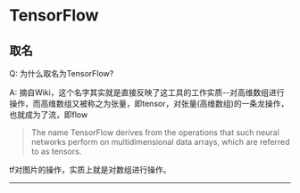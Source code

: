 # TensorFlow

## 取名

Q: 为什么取名为TensorFlow?

A: 摘自Wiki，这个名字其实就是直接反映了这工具的工作实质--对高维数组进行操作，而高维数组又被称之为张量，即tensor，对张量(高维数组)的一条龙操作，也就成为了流，即flow

> The name TensorFlow derives from the operations that such neural networks perform on multidimensional data arrays, which are referred to as tensors.

tf对图片的操作，实质上就是对数组进行操作。

---
